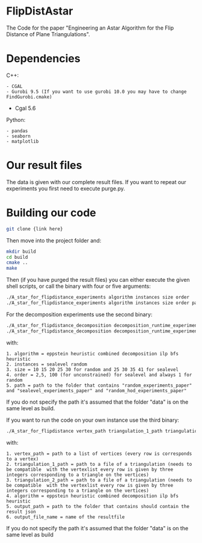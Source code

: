 # FlipDistAstar
The Code for the paper "Engineering an Astar Algorithm for the Flip Distance of Plane Triangulations".

# Dependencies
C++:

	- CGAL
	- Gurobi 9.5 (If you want to use gurobi 10.0 you may have to change FindGurobi.cmake)
  - Cgal 5.6

Python:

 	- pandas
	- seaborn
 	- matplotlib



# Our result files
The data is given with our complete result files. If you want to repeat our experiments you first need to execute purge.py.



# Building our code 
```bash
git clone {link here}
```
Then move into the project folder and:
```bash
mkdir build
cd build
cmake ..
make 
```

Then (if you have purged the result files) you can either execute the given shell scripts, or call the binary with four or five arguments:
```bash
./A_star_for_flipdistance_experiments algorithm instances size order 
./A_star_for_flipdistance_experiments algorithm instances size order path
```
For the decomposition experiments use the second binary:
```bash
./A_star_for_flipdistance_decomposition decomposition_runtime_experiments
./A_star_for_flipdistance_decomposition decomposition_runtime_experiments path
```
with:

	1. algorithm = eppstein heuristic combined decomposition ilp bfs heuristic
	2. instances = sealevel random
	3. size = 10 15 20 25 30 for random and 25 30 35 41 for sealevel
	4. order = 2,5, 100 (for unconstrained) for sealevel and always 1 for random
	5. path = path to the folder that contains "random_experiments_paper" and "sealevel_experiments_paper" and "random_hod_experiments_paper"

If you do not specify the path it's assumed that the folder "data" is on the same level as build.





If you want to run the code on your own instance use the third binary:
```bash
./A_star_for_flipdistance vertex_path triangulation_1_path triangulation_2_path algorithm output_path output_file_name
```
with:

	1. vertex_path = path to a list of vertices (every row is corresponds to a vertex) 
	2. triangulation_1_path = path to a file of a triangulation (needs to be compatible  with the vertexlist every row is given by three integers corresponding to a triangle on the vertices)
	3. triangulation_2_path = path to a file of a triangulation (needs to be compatible  with the vertexlist every row is given by three integers corresponding to a triangle on the vertices)
	4. algorithm = eppstein heuristic combined decomposition ilp bfs heuristic
	5. output_path = path to the folder that contains should contain the result json
 	6. output_file_name = name of the resultfile

If you do not specify the path it's assumed that the folder "data" is on the same level as build

